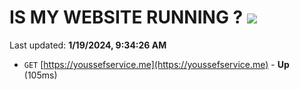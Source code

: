 # IS MY WEBSITE RUNNING ? [![](https://img.shields.io/static/v1?label=Sponsor&message=%E2%9D%A4&logo=GitHub&color=%23fe8e86)](https://github.com/sponsors/<username>)

Last updated: **1/19/2024, 9:34:26 AM**

- `GET` [https://youssefservice.me](https://youssefservice.me) - **Up** (105ms)
